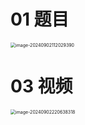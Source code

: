 # 01 题目

<img src="https://cvp.oss-cn-shanghai.aliyuncs.com/202409021120432.png" alt="image-20240902112029390" style="zoom:50%;" />





# 03 视频

<img src="https://cvp.oss-cn-shanghai.aliyuncs.com/202409022206579.png" alt="image-20240902220638318" style="zoom:50%;" />